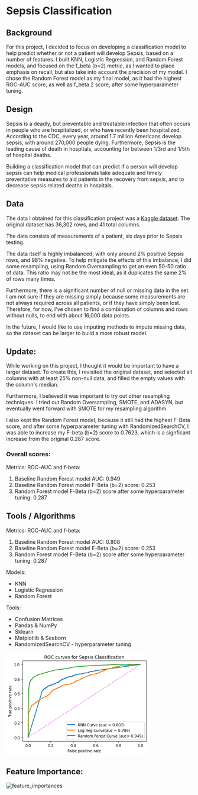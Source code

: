 # Sepsis Classification

## Background

For this project, I decided to focus on developing a classification model to help predict whether or not a patient will develop Sepsis, based on a number of features. I built KNN, Logistic Regression, and Random Forest models, and focused on the f_beta (b=2) metric, as I wanted to place emphasis on recall, but also take into account the precision of my model. I chose the Random Forest model as my final model, as it had the highest ROC-AUC score, as well as f_beta 2 score, after some hyperparameter tuning.

## Design

Sepsis is a deadly, but preventable and treatable infection that often occurs in people who are hospitalized, or who have recently been hospitalized. According to the CDC, every year, around 1.7 million Americans develop sepsis, with around 270,000 people dying. Furthermore, Sepsis is the leading cause of death in hospitals, accounting for between 1/3rd and 1/5th of hospital deaths.

Building a classification model that can predict if a person will develop sepsis can help medical professionals take adequate and timely preventative measures to aid patients in the recovery from sepsis, and to decrease sepsis related deaths in hospitals.

## Data

The data I obtained for this classification project was a [Kaggle dataset](https://www.kaggle.com/maxskoryk/datasepsis). The original dataset has 36,302 rows, and 41 total columns.

The data consists of measurements of a patient, six days prior to Sepsis testing.

The data itself is highly imbalanced, with only around 2% positive Sepsis rows, and 98% negative. To help mitigate the effects of this imbalance, I did some resampling, using Random Oversampling to get an even 50-50 ratio of data. This ratio may not be the most ideal, as it duplicates the same 2% of rows many times.

Furthermore, there is a significant number of null or missing data in the set. I am not sure if they are missing simply because some measurements are not always required across all patients, or if they have simply been lost. Therefore, for now, I've chosen to find a combination of columns and rows without nulls, to end with about 16,000 data points.

In the future, I would like to use imputing methods to impute missing data, so the dataset can be larger to build a more robust model.

## Update:
While working on this project, I thought it would be important to have a larger dataset. To create this, I revisited the original dataset, and selected all columns with at least 25% non-null data, and filled the empty values with the column's median.

Furthermore, I believed it was important to try out other resampling techniques. I tried out Random Oversampling, SMOTE, and ADASYN, but eventually went forward with SMOTE for my resampling algorithm.

I also kept the Random Forest model, because it still had the highest F-Beta score, and after some hyperparameter tuning with RandomizedSearchCV, I was able to increase my F-beta (b=2) score to 0.7623, which is a signficant increase from the original 0.287 score.

### Overall scores:
Metrics: ROC-AUC and f-beta:
1. Baseline Random Forest model AUC: 0.949
2. Baseline Random Forest model F-Beta (b=2) score: 0.253
3. Random Forest model F-Beta (b=2) score after some hyperparameter tuning: 0.287

## Tools / Algorithms
Metrics: ROC-AUC and f-beta:
1. Baseline Random Forest model AUC: 0.808
2. Baseline Random Forest model F-Beta (b=2) score: 0.253
3. Random Forest model F-Beta (b=2) score after some hyperparameter tuning: 0.287

Models:
* KNN
* Logistic Regression
* Random Forest

Tools:
* Confusion Matrices
* Pandas & NumPy
* Sklearn
* Matplotlib & Seaborn
* RandomizedSearchCV - hyperparameter tuning

![ROC-AUC imputed](https://github.com/Jason-HKim/Classification_Project/blob/master/Visualizations/ROC_AUC_imputed.png)

## Feature Importance:
![feature_importances]()
